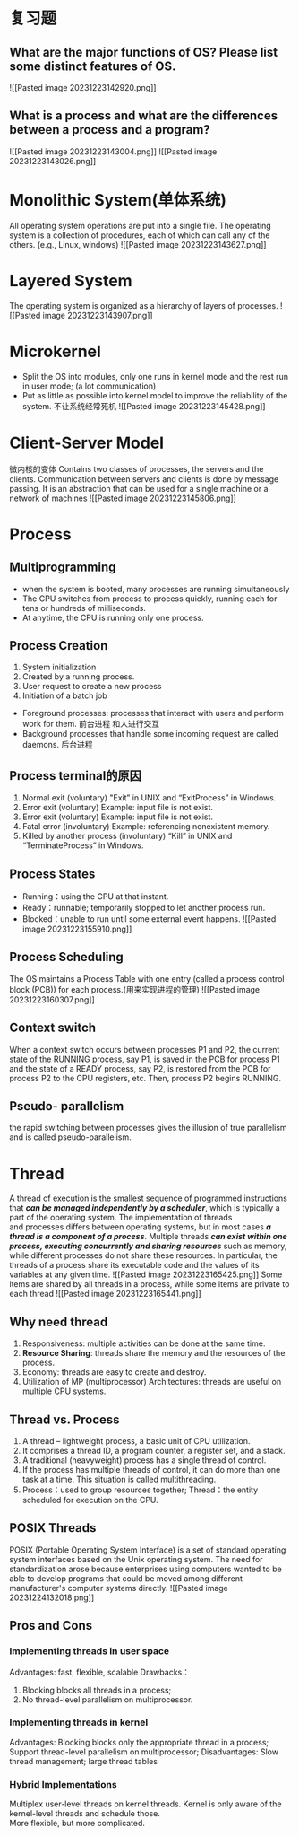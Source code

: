 # 复习题
## What are the major functions of OS? Please list some distinct features of OS.
![[Pasted image 20231223142920.png]]


## What is a process and what are the differences between a process and a program?
![[Pasted image 20231223143004.png]]
![[Pasted image 20231223143026.png]]

# Monolithic System(单体系统)
All operating system operations are put into a single file. The operating system is a collection of procedures, each of which can call any of the others. (e.g., Linux, windows)
![[Pasted image 20231223143627.png]]
# Layered System
The operating system is organized as a hierarchy of layers of processes.
![[Pasted image 20231223143907.png]]

# Microkernel
- Split the OS into modules, only one runs in kernel mode and the rest run in user mode;  (a lot communication)
- Put as little as possible into kernel model to improve the reliability of the system.
不让系统经常死机
![[Pasted image 20231223145428.png]]
# Client-Server Model
微内核的变体
Contains two classes of processes, the servers and the clients. Communication between servers and clients is done by message passing.  It is an abstraction that can be used for a single machine or a network of machines
![[Pasted image 20231223145806.png]]

# Process
## Multiprogramming
- when the system is booted, many processes are running simultaneously
- The CPU switches from process to process quickly, running each for tens or hundreds of milliseconds. 
- At anytime, the CPU is running only one process.

## Process Creation
1. System initialization
2.  Created by a running process.
3. User request to create a new process
4. Initiation of a batch job
- Foreground processes: processes that interact with users and perform work for them. 前台进程 和人进行交互
- Background processes that handle some incoming request are called daemons. 后台进程

## Process terminal的原因
1. Normal exit (voluntary)
"Exit” in UNIX and “ExitProcess” in Windows.
4. Error exit (voluntary)
Example: input file is not exist.
3. Error exit (voluntary)
Example: input file is not exist.
4. Fatal error (involuntary)
Example: referencing nonexistent memory.
5. Killed by another process (involuntary)
“Kill” in UNIX and “TerminateProcess” in Windows.


## Process States
- Running：using the CPU at that instant.
- Ready：runnable; temporarily stopped to let another process run.
- Blocked：unable to run until some external event happens.
![[Pasted image 20231223155910.png]]



## Process Scheduling
The OS maintains a Process Table with one entry (called a process control block (PCB)) for each process.(用来实现进程的管理)
![[Pasted image 20231223160307.png]]
## Context switch
When a context switch occurs between processes P1 and P2, the current state of the RUNNING process, say P1, is saved in the PCB for process P1 and the state of a READY process, say P2, is restored from the PCB for process P2 to the CPU registers, etc. Then, process P2 begins RUNNING.

## Pseudo- parallelism
the rapid switching between processes gives the illusion of true parallelism and is called pseudo-parallelism.

# Thread
A thread of execution is the smallest sequence of programmed instructions that ***can be managed independently by a scheduler***, which is typically a part of the operating system. The implementation of threads and processes differs between operating systems, but in most cases ***a thread is a component of a process***. Multiple threads ***can exist within one process, executing concurrently and sharing resources*** such as memory, while different processes do not share these resources. In particular, the threads of a process share its executable code and the values of its variables at any given time.
![[Pasted image 20231223165425.png]]
Some items are shared by all threads in a process, while some items are private to each thread
![[Pasted image 20231223165441.png]]
## Why need thread
1. Responsiveness: multiple activities can be done at the same time. 
2. **Resource Sharing**: threads share the memory and the resources of the process.
3. Economy: threads are easy to create and destroy.
4. Utilization of MP (multiprocessor) Architectures: threads are useful on multiple CPU systems.


## Thread  vs. Process
1. A thread – lightweight process, a basic unit of CPU utilization.
2. It comprises a thread ID, a program counter, a register set, and a stack.
3. A traditional (heavyweight) process has a single thread of control.
4. If the process has multiple threads of control, it can do more than one task at a time. This situation is called multithreading.
5. Process：used to group resources together;
    Thread：the entity scheduled for execution on the CPU.


## POSIX Threads
POSIX (Portable Operating System Interface) is a set of standard operating system interfaces based on the Unix operating system. 
The need for standardization arose because enterprises using computers wanted to be able to develop programs that could be moved among different manufacturer's computer systems directly. 
![[Pasted image 20231224132018.png]]
## Pros and Cons
### Implementing threads in user space
Advantages: fast, flexible, scalable
Drawbacks：
1) Blocking blocks all threads in a process; 
2) No thread-level parallelism on multiprocessor.
### Implementing threads in kernel
Advantages: Blocking blocks only the appropriate thread in a process; Support thread-level parallelism on multiprocessor;
Disadvantages: Slow thread management; large thread tables

### Hybrid Implementations
Multiplex user-level threads on kernel threads. Kernel is only aware of the kernel-level threads and schedule those.  
More flexible, but more complicated.


